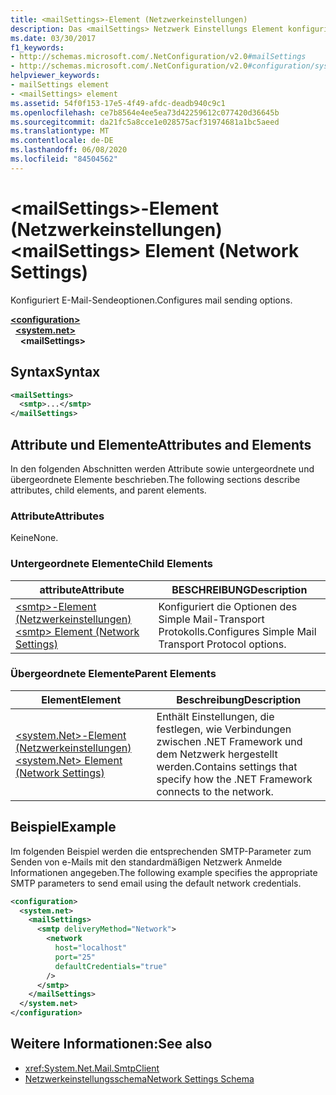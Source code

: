 ```yaml
---
title: <mailSettings>-Element (Netzwerkeinstellungen)
description: Das <mailSettings> Netzwerk Einstellungs Element konfiguriert die Optionen für das Senden von e-Mails in der .NET Framework.
ms.date: 03/30/2017
f1_keywords:
- http://schemas.microsoft.com/.NetConfiguration/v2.0#mailSettings
- http://schemas.microsoft.com/.NetConfiguration/v2.0#configuration/system.net/mailSettings
helpviewer_keywords:
- mailSettings element
- <mailSettings> element
ms.assetid: 54f0f153-17e5-4f49-afdc-deadb940c9c1
ms.openlocfilehash: ce7b8564e4ee5ea73d42259612c077420d36645b
ms.sourcegitcommit: da21fc5a8cce1e028575acf31974681a1bc5aeed
ms.translationtype: MT
ms.contentlocale: de-DE
ms.lasthandoff: 06/08/2020
ms.locfileid: "84504562"
---
```

# <a name="mailsettings-element-network-settings"></a><span data-ttu-id="aad42-103">\<mailSettings>-Element (Netzwerkeinstellungen)</span><span class="sxs-lookup"><span data-stu-id="aad42-103">\<mailSettings> Element (Network Settings)</span></span>
<span data-ttu-id="aad42-104">Konfiguriert E-Mail-Sendeoptionen.</span><span class="sxs-lookup"><span data-stu-id="aad42-104">Configures mail sending options.</span></span>  

[**\<configuration>**](../configuration-element.md)\
&nbsp;&nbsp;[**\<system.net>**](system-net-element-network-settings.md)\
&nbsp;&nbsp;&nbsp;&nbsp;**\<mailSettings>**

## <a name="syntax"></a><span data-ttu-id="aad42-105">Syntax</span><span class="sxs-lookup"><span data-stu-id="aad42-105">Syntax</span></span>  
  
```xml  
<mailSettings>
  <smtp>...</smtp>  
</mailSettings>
```  
  
## <a name="attributes-and-elements"></a><span data-ttu-id="aad42-106">Attribute und Elemente</span><span class="sxs-lookup"><span data-stu-id="aad42-106">Attributes and Elements</span></span>  
 <span data-ttu-id="aad42-107">In den folgenden Abschnitten werden Attribute sowie untergeordnete und übergeordnete Elemente beschrieben.</span><span class="sxs-lookup"><span data-stu-id="aad42-107">The following sections describe attributes, child elements, and parent elements.</span></span>  
  
### <a name="attributes"></a><span data-ttu-id="aad42-108">Attribute</span><span class="sxs-lookup"><span data-stu-id="aad42-108">Attributes</span></span>  
 <span data-ttu-id="aad42-109">Keine</span><span class="sxs-lookup"><span data-stu-id="aad42-109">None.</span></span>  
  
### <a name="child-elements"></a><span data-ttu-id="aad42-110">Untergeordnete Elemente</span><span class="sxs-lookup"><span data-stu-id="aad42-110">Child Elements</span></span>  
  
|<span data-ttu-id="aad42-111">attribute</span><span class="sxs-lookup"><span data-stu-id="aad42-111">Attribute</span></span>|<span data-ttu-id="aad42-112">BESCHREIBUNG</span><span class="sxs-lookup"><span data-stu-id="aad42-112">Description</span></span>|  
|---------------|-----------------|  
|[<span data-ttu-id="aad42-113">\<smtp>-Element (Netzwerkeinstellungen)</span><span class="sxs-lookup"><span data-stu-id="aad42-113">\<smtp> Element (Network Settings)</span></span>](smtp-element-network-settings.md)|<span data-ttu-id="aad42-114">Konfiguriert die Optionen des Simple Mail-Transport Protokolls.</span><span class="sxs-lookup"><span data-stu-id="aad42-114">Configures Simple Mail Transport Protocol options.</span></span>|  
  
### <a name="parent-elements"></a><span data-ttu-id="aad42-115">Übergeordnete Elemente</span><span class="sxs-lookup"><span data-stu-id="aad42-115">Parent Elements</span></span>  
  
|<span data-ttu-id="aad42-116">**Element**</span><span class="sxs-lookup"><span data-stu-id="aad42-116">**Element**</span></span>|<span data-ttu-id="aad42-117">**Beschreibung**</span><span class="sxs-lookup"><span data-stu-id="aad42-117">**Description**</span></span>|  
|-----------------|---------------------|  
|[<span data-ttu-id="aad42-118">\<system.Net>-Element (Netzwerkeinstellungen)</span><span class="sxs-lookup"><span data-stu-id="aad42-118">\<system.Net> Element (Network Settings)</span></span>](system-net-element-network-settings.md)|<span data-ttu-id="aad42-119">Enthält Einstellungen, die festlegen, wie Verbindungen zwischen .NET Framework und dem Netzwerk hergestellt werden.</span><span class="sxs-lookup"><span data-stu-id="aad42-119">Contains settings that specify how the .NET Framework connects to the network.</span></span>|  
  
## <a name="example"></a><span data-ttu-id="aad42-120">Beispiel</span><span class="sxs-lookup"><span data-stu-id="aad42-120">Example</span></span>  
 <span data-ttu-id="aad42-121">Im folgenden Beispiel werden die entsprechenden SMTP-Parameter zum Senden von e-Mails mit den standardmäßigen Netzwerk Anmelde Informationen angegeben.</span><span class="sxs-lookup"><span data-stu-id="aad42-121">The following example specifies the appropriate SMTP parameters to send email using the default network credentials.</span></span>  
  
```xml  
<configuration>  
  <system.net>  
    <mailSettings>  
      <smtp deliveryMethod="Network">  
        <network  
          host="localhost"  
          port="25"  
          defaultCredentials="true"  
        />  
      </smtp>  
    </mailSettings>  
  </system.net>  
</configuration>  
```  
  
## <a name="see-also"></a><span data-ttu-id="aad42-122">Weitere Informationen:</span><span class="sxs-lookup"><span data-stu-id="aad42-122">See also</span></span>

- <xref:System.Net.Mail.SmtpClient>
- [<span data-ttu-id="aad42-123">Netzwerkeinstellungsschema</span><span class="sxs-lookup"><span data-stu-id="aad42-123">Network Settings Schema</span></span>](index.md)
